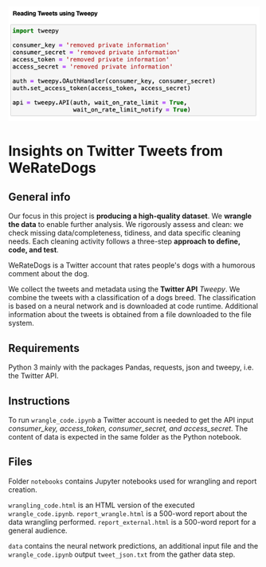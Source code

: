 <div>
  <img src="https://github.com/janhenner/TwitterDataWrangling/blob/master/img/TwitterDataWrangling.png?raw=true" alt="Disaster Response Project" width="700"/><br>
</div>

# Insights on Twitter Tweets from WeRateDogs

## General info
Our focus in this project is __producing a high-quality dataset__. We __wrangle the data__ to enable further analysis. We rigorously assess and clean: we check missing data/completeness, tidiness, and data specific cleaning needs. Each cleaning activity follows a three-step __approach to define, code, and test__.

WeRateDogs is a Twitter account that rates people's dogs with a humorous comment about the dog.

We collect the tweets and metadata using the __Twitter API__ _Tweepy_. We combine the tweets with a classification of a dogs breed. The classification is based on a neural network and is downloaded at code runtime. Additional information about the tweets is obtained from a file downloaded to the file system.

## Requirements
Python 3 mainly with the packages Pandas, requests, json and tweepy, i.e. the Twitter API.

## Instructions
To run `wrangle_code.ipynb` a Twitter account is needed to get the API input _consumer_key, access_token, consumer_secret, and access_secret_. The content of data is expected in the same folder as the Python notebook.

## Files
Folder `notebooks` contains Jupyter notebooks used for wrangling and report creation.

`wrangling_code.html` is an HTML version of the executed `wrangle_code.ipynb`. `report_wrangle.html` is a 500-word report about the data wrangling performed. `report_external.html` is a 500-word report for a general audience.

`data` contains the neural network predictions, an additional input file and the `wrangle_code.ipynb` output `tweet_json.txt` from the gather data step.
